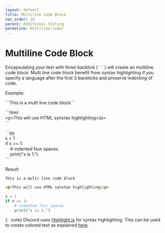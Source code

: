 ```yaml
---
layout: default
title: Multiline Code Block
nav_order: 10
parent: Additional Styling
permalink: multiline-code/
---
```


# Multiline Code Block

Encapsulating your text with three backtick (```` ``` ````) will create an multiline code block. Multi line code block benefit from syntax highlighting if you specify a language after the first 3 backticks and preserve indenting of code.

Example:

\`\`\`This is a multi line code block\`\`\`

\`\`\`html  
\<p>This will use HTML synxtax highlighting\</p>  
\`\`\`

\`\`\`py  
x = 1  
if x == 1:  
&nbsp;&nbsp;&nbsp;&nbsp;# indented four spaces  
&nbsp;&nbsp;&nbsp;&nbsp;print("x is 1.")  
\`\`\`

Result:

```
This is a multi line code block
```

```html
<p>This will use HTML synxtax highlighting</p>
```

```py
x = 1
if x == 1:
    # indented four spaces
    print("x is 1.")
```

{: .note}
Discord uses [Highlight.js](https://highlightjs.org/) for syntax highlighting. This can be used to create colored text as explained [here](/discord/colors).